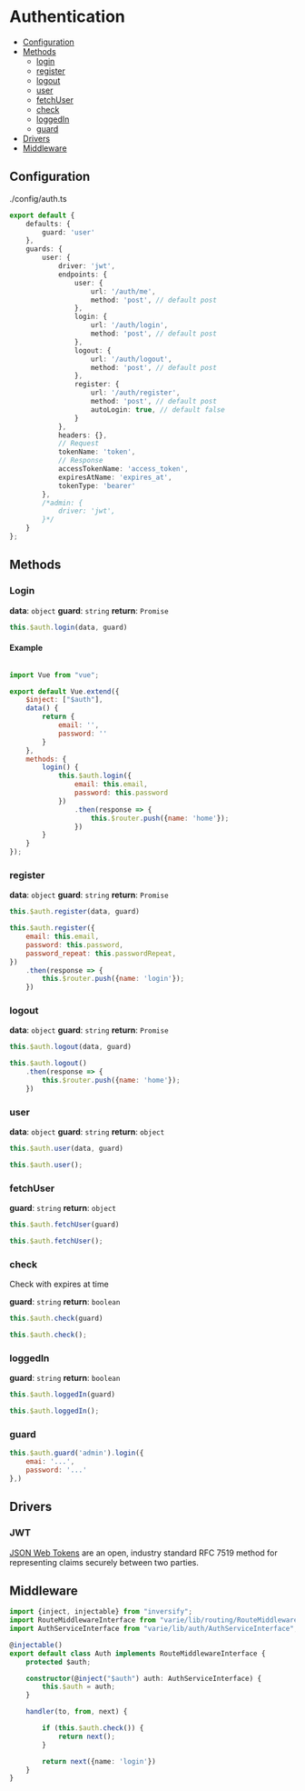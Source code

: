 # Authentication

- [Configuration](#configuration)
- [Methods](#methods)
    - [login](#login)
    - [register](#register)
    - [logout](#logout)
    - [user](#user)
    - [fetchUser](#fetchUser)
    - [check](#check)
    - [loggedIn](#loggedIn)
    - [guard](#guard)
- [Drivers](#drivers)
- [Middleware](#middleware)

## Configuration

./config/auth.ts

```typescript
export default {
    defaults: {
        guard: 'user'
    },
    guards: {
        user: {
            driver: 'jwt',
            endpoints: {
                user: {
                    url: '/auth/me',
                    method: 'post', // default post
                },
                login: {
                    url: '/auth/login',
                    method: 'post', // default post
                },
                logout: {
                    url: '/auth/logout',
                    method: 'post', // default post
                },
                register: {
                    url: '/auth/register',
                    method: 'post', // default post
                    autoLogin: true, // default false
                }
            },
            headers: {},
            // Request
            tokenName: 'token',
            // Response
            accessTokenName: 'access_token',
            expiresAtName: 'expires_at',
            tokenType: 'bearer'
        },
        /*admin: {
            driver: 'jwt',
        }*/
    }
};
```

## Methods

### Login

**data**: `object`
**guard**: `string`
**return**: `Promise`
```js
this.$auth.login(data, guard)
```

#### Example

```js

import Vue from "vue";

export default Vue.extend({
    $inject: ["$auth"],
    data() {
        return {
            email: '',
            password: ''
        }
    },
    methods: {
        login() {
            this.$auth.login({
                email: this.email,
                password: this.password
            })
                .then(response => {
                    this.$router.push({name: 'home'});
                })
        }
    }
});

```

### register

**data**: `object`
**guard**: `string`
**return**: `Promise`

```js
this.$auth.register(data, guard)
```

```js
this.$auth.register({
    email: this.email,
    password: this.password,
    password_repeat: this.passwordRepeat,
})
    .then(response => {
        this.$router.push({name: 'login'});
    })

```

### logout

**data**: `object`
**guard**: `string`
**return**: `Promise`

```js
this.$auth.logout(data, guard)
```

```js
this.$auth.logout()
    .then(response => {
        this.$router.push({name: 'home'});
    })

```
### user

**data**: `object`
**guard**: `string`
**return**: `object`

```js
this.$auth.user(data, guard)
```

```js
this.$auth.user();
```    
### fetchUser

**guard**: `string`
**return**: `object`

```js
this.$auth.fetchUser(guard)
```

```js
this.$auth.fetchUser();
```   

### check

Check with expires at time

**guard**: `string`
**return**: `boolean`

```js
this.$auth.check(guard)
```

```js
this.$auth.check();
```   

### loggedIn

**guard**: `string`
**return**: `boolean`

```js
this.$auth.loggedIn(guard)
```

```js
this.$auth.loggedIn();
```   

### guard

```js
this.$auth.guard('admin').login({
    emai: '...',
    password: '...'
},)
```

## Drivers

### JWT

[JSON Web Tokens](https://jwt.io/) are an open, industry standard RFC 7519 method for representing claims securely between two parties.

## Middleware

````typescript
import {inject, injectable} from "inversify";
import RouteMiddlewareInterface from "varie/lib/routing/RouteMiddlewareInterface";
import AuthServiceInterface from "varie/lib/auth/AuthServiceInterface";

@injectable()
export default class Auth implements RouteMiddlewareInterface {
    protected $auth;

    constructor(@inject("$auth") auth: AuthServiceInterface) {
        this.$auth = auth;
    }

    handler(to, from, next) {

        if (this.$auth.check()) {
            return next();
        }

        return next({name: 'login'})
    }
}
````

